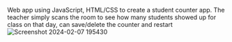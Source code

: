 Web app using JavaScript, HTML/CSS to create a student counter app. The teacher simply scans the room to see how many students showed up for class on that day, can save/delete the counter and restart
![Screenshot 2024-02-07 195430](https://github.com/DavidE400/studentCounterApp/assets/47436519/6756d70d-7f58-4e3c-b516-bd7ba81a6478)
